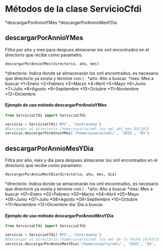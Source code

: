 # Métodos de la clase ServicioCfdi
*descargarPorAnnioYMes
*descargarPorAnnioMesYDia

## descargarPorAnnioYMes
Filtra por año y mes para despues almacenar los xml encontrados en el directorio 
que recibe como parametro.

```python
descargarPorAnnioYMes(directorio, año, mes)
```

*directorio: Indica donde se almacenarán los xml encontrados, es necesario que 
directorio ya exista y termine con / .
*año: Año a buscar.
*mes: Mes a buscar
    *1=Enero
    *2=Febrero
    *3=Marzo
    *4=Abril
    *5=Mayo
    *6=Junio
    *7=Julio
    *8=Agosto
    *9=Septiembre
    *10=Octubre
    *11=Noviembre
    *12=Diciembre

#### Ejemplo de uso método descargarPorAnnioYMes

```python
from ServicioCfdi import ServicioCfdi

servicio = ServicioCfdi('RFC', 'Contrasena')
#Descargar al directorio /home/usuario/xml los xml del mes 03/2015
servicio.descargarPorAnnioYMes('/home/usuario/xml/', '2015', '03')
```
## descargarPorAnnioMesYDia
Filtra por año, mes y dia para despues almacenar los xml encontrados en el directorio 
que recibe como parametro.

```python
descargarPorAnnioMesYDia(directorio, año, mes, dia)
```

*directorio: Indica donde se almacenarán los xml encontrados, es necesario que 
directorio ya exista y termine con / .
*año: Año a buscar
*mes: Mes a buscar
    *01=Enero
    *02=Febrero
    *03=Marzo
    *04=Abril
    *05=Mayo
    *06=Junio
    *07=Julio
    *08=Agosto
    *09=Septiembre
    *10=Octubre
    *11=Noviembre
    *12=Diciembre
dia: Dia a buscar.

#### Ejemplo de uso método descargarPorAnnioMesYDia

```python
from ServicioCfdi import ServicioCfdi

servicio = ServicioCfdi('RFC', 'Contrasena')
#Descargar al directorio /home/usuario/xml los xml de la fecha 14/03/2015
servicio.descargarPorAnnioMesYDia('/home/usuario/xml/', '2015', '03', '14')
```
